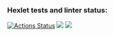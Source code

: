 ### Hexlet tests and linter status:
[![Actions Status](https://github.com/FrizzGav/frontend-project-44/workflows/hexlet-check/badge.svg)](https://github.com/FrizzGav/frontend-project-44/actions)
<a href="https://codeclimate.com/github/FrizzGav/frontend-project-44/maintainability"><img src="https://api.codeclimate.com/v1/badges/7367a7cb5b7356a88f5b/maintainability" /></a>
<a href="https://asciinema.org/a/Xeo9gDIe9VSo6oAHkUdXkI00M" target="_blank"><img src="https://asciinema.org/a/Xeo9gDIe9VSo6oAHkUdXkI00M.svg" /></a>